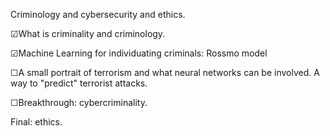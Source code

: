 Criminology and cybersecurity and ethics.

☑What is criminality and criminology.

☑Machine Learning for individuating criminals: Rossmo model

☐A small portrait of terrorism and what neural networks can be involved. A way
to "predict" terrorist attacks.

☐Breakthrough: cybercriminality.

Final: ethics.
